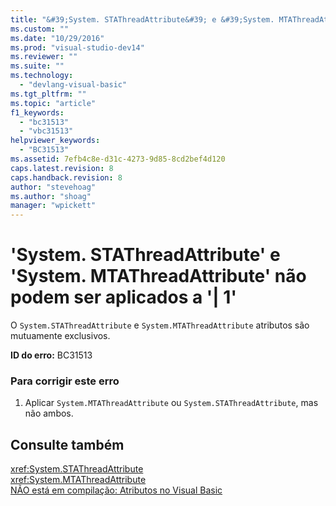 ```yaml
---
title: "&#39;System. STAThreadAttribute&#39; e &#39;System. MTAThreadAttribute&#39; n&#227;o podem ser aplicados a &#39;| 1&#39; | Microsoft Docs"
ms.custom: ""
ms.date: "10/29/2016"
ms.prod: "visual-studio-dev14"
ms.reviewer: ""
ms.suite: ""
ms.technology: 
  - "devlang-visual-basic"
ms.tgt_pltfrm: ""
ms.topic: "article"
f1_keywords: 
  - "bc31513"
  - "vbc31513"
helpviewer_keywords: 
  - "BC31513"
ms.assetid: 7efb4c8e-d31c-4273-9d85-8cd2bef4d120
caps.latest.revision: 8
caps.handback.revision: 8
author: "stevehoag"
ms.author: "shoag"
manager: "wpickett"
---
```

# &#39;System. STAThreadAttribute&#39; e &#39;System. MTAThreadAttribute&#39; n&#227;o podem ser aplicados a &#39;| 1&#39;
O `System.STAThreadAttribute` e `System.MTAThreadAttribute` atributos são mutuamente exclusivos.  
  
 **ID do erro:** BC31513  
  
### Para corrigir este erro  
  
1.  Aplicar `System.MTAThreadAttribute` ou `System.STAThreadAttribute`, mas não ambos.  
  
## Consulte também  
 <xref:System.STAThreadAttribute>   
 <xref:System.MTAThreadAttribute>   
 [NÃO está em compilação: Atributos no Visual Basic](http://msdn.microsoft.com/pt-br/620bfc0e-4582-4c8b-8432-ebc5c3dccc22)